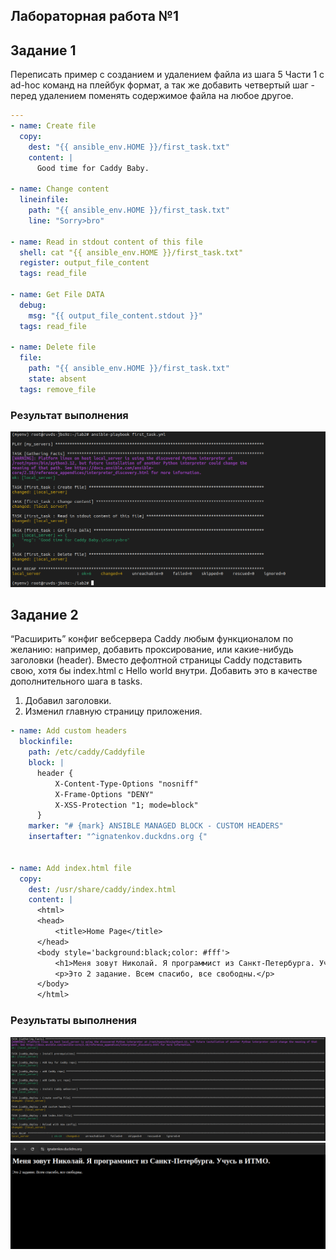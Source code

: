 ## Лабораторная работа №1
## Задание 1
Переписать пример с созданием и удалением файла из шага 5 Части 1 с ad-hoc команд на плейбук формат, а так же добавить четвертый шаг - перед удалением поменять содержимое файла на любое другое. 

```yaml
---
- name: Create file
  copy:
    dest: "{{ ansible_env.HOME }}/first_task.txt"
    content: |
      Good time for Caddy Baby. 

- name: Change content
  lineinfile:
    path: "{{ ansible_env.HOME }}/first_task.txt"
    line: "Sorry>bro"

- name: Read in stdout content of this file
  shell: cat "{{ ansible_env.HOME }}/first_task.txt"
  register: output_file_content
  tags: read_file

- name: Get File DATA
  debug:
    msg: "{{ output_file_content.stdout }}"
  tags: read_file

- name: Delete file
  file:
    path: "{{ ansible_env.HOME }}/first_task.txt"
    state: absent
  tags: remove_file
```

### Результат выполнения
![First task](img/first.png)


## Задание 2
“Расширить” конфиг вебсервера Caddy любым функционалом по желанию: например, добавить проксирование, или какие-нибудь заголовки (header). Вместо дефолтной страницы Caddy подставить свою, хотя бы index.html с Hello world внутри. Добавить это в качестве дополнительного шага в tasks.

1. Добавил заголовки.
2. Изменил главную страницу приложения.

```yaml
- name: Add custom headers
  blockinfile:
    path: /etc/caddy/Caddyfile
    block: |
      header {
          X-Content-Type-Options "nosniff"
          X-Frame-Options "DENY"
          X-XSS-Protection "1; mode=block"
      }
    marker: "# {mark} ANSIBLE MANAGED BLOCK - CUSTOM HEADERS"
    insertafter: "^ignatenkov.duckdns.org {"


- name: Add index.html file
  copy:
    dest: /usr/share/caddy/index.html
    content: |
      <html>
      <head>
          <title>Home Page</title>
      </head>
      <body style='background:black;color: #fff'>
          <h1>Меня зовут Николай. Я программист из Санкт-Петербурга. Учусь в ИТМО.</h1>
          <p>Это 2 задание. Всем спасибо, все свободны.</p>
      </body>
      </html>

```
### Результаты выполнения
![Second task](img/second.png)
![Second task](img/screen.png)

